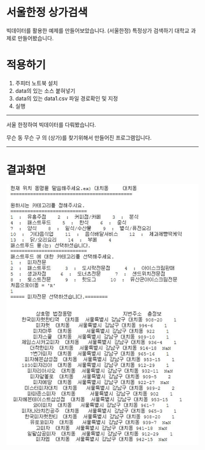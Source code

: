 # 서울한정 상가검색
빅데이터를 활용한 예제를 만들어보았습니다. (서울한정) 특정상가 검색하기
대학교 과제로 만들어봤습니다.

# 적용하기

1. 주피터 노트북 설치
2. data의 있는 소스 붙혀넣기
3. data의 있는 data1.csv 파일 경로확인 및 지정
4. 실행

------------------------

서울 한정하여 빅데이터를 다뤄봤습니다.

무슨 동 무슨 구 의 (상가)를 찾기위해서 만들어진 프로그램입니다.

--------------------------

# 결과화면
![result_img](data/결과이미지.jpg)
